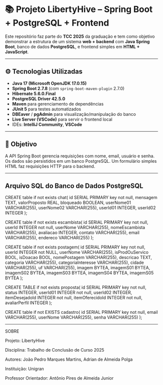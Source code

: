 # 📚 Projeto LibertyHive – Spring Boot + PostgreSQL + Frontend

Este repositório faz parte do **TCC 2025** da graduação e tem como objetivo demonstrar a estrutura de um sistema **web + backend** com **Java Spring Boot**, banco de dados **PostgreSQL**, e frontend simples em **HTML + JavaScript**.

---

## ⚙️ Tecnologias Utilizadas

- **Java 17 (Microsoft OpenJDK 17.0.15)**
- **Spring Boot 2.7.8** (com `spring-boot-maven-plugin` 2.7.0)
- **Hibernate 5.6.0.Final**
- **PostgreSQL Driver 42.5.0**
- **Maven** para gerenciamento de dependências
- **JUnit 5** para testes automatizados
- **DBEaver** / **pgAdmin** para visualização/manipulação do banco
- **Live Server (VSCode)** para servir o frontend local
- IDEs: **IntelliJ Community**, **VSCode**

---

## 📌 Objetivo

A API Spring Boot gerencia requisições com nome, email, usuário e senha. Os dados são persistidos em um banco PostgreSQL. Um formulário simples HTML faz requisições HTTP para o backend.

---

## Arquivo SQL do Banco de Dados PostgreSQL

CREATE table if not exists chat(
    id SERIAL PRIMARY key not null,
    mensagem TEXT,
    valorProposto REAL,
    bloqueado BOOLEAN,
    userNome01 VARCHAR(255),
    userNome02 VARCHAR(255),
    userId01 INTEGER,
    userId02 INTEGER
    );

CREATE table if not exists escambista(
    id SERIAL PRIMARY key not null,
    userId INTEGER not null,
    userNome VARCHAR(255),
    nomeEscambista VARCHAR(255),
    avaliacao INTEGER,
    contato VARCHAR(255),
    email VARCHAR(255),
    endereco VARCHAR(255)
);

CREATE table if not exists postagem(
    id SERIAL PRIMARY key not null,
    userId INTEGER not NULL,
    userNome VARCHAR(255),
    isProdOuServico BOOL,
    isDoacao BOOL,
    nomePostagem VARCHAR(255),
    descricao TEXT,
    categoria VARCHAR(255),
    categoriaInteresse VARCHAR(255),
    cidade VARCHAR(255),
    uf VARCHAR(255),
    imagem BYTEA,
    imagemS01 BYTEA,
    imagemS02 BYTEA,
    imagemS03 BYTEA,
    imagemS04 BYTEA,
    imagemS05 BYTEA
);

CREATE TABLE if not exists proposta(
    id SERIAL PRIMARY key not null,
    status INTEGER,
    userId01 INTEGER not null,
    userId02 INTEGER, 
    itemDesejadoId INTEGER not null,
    itemOferecidoId INTEGER not null,
    avaliarPerfil INTEGER
);

CREATE table if not EXISTS cadastro(
    id SERIAL PRIMARY key not null,
    email VARCHAR(255),
    userNome VARCHAR(255),
    senha VARCHAR(255)
); 

---

SOBRE


Projeto: LibertyHive

Disciplina: Trabalho de Conclusão de Curso 2025

Autores: João Pedro Marques Martins, Adrian de Almeida Polga

Instituição: Unigran

Professor Orientador: Antônio Pires de Almeida Junior
